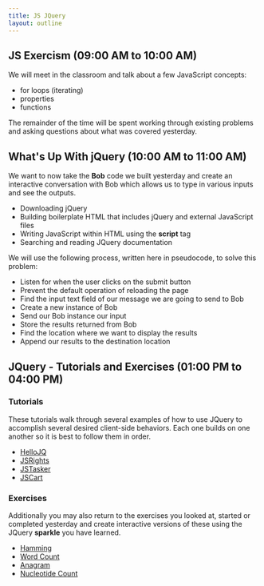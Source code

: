 ```yaml
---
title: JS JQuery
layout: outline
---
```


## JS Exercism (09:00 AM to 10:00 AM)

We will meet in the classroom and talk about a few JavaScript concepts:

* for loops (iterating)
* properties
* functions

The remainder of the time will be spent working through existing problems and asking questions about what was covered yesterday.

## What's Up With jQuery (10:00 AM to 11:00 AM)

We want to now take the **Bob** code we built yesterday and create an interactive conversation with Bob which allows us to type in various inputs and see the outputs.

* Downloading jQuery
* Building boilerplate HTML that includes jQuery and external JavaScript files
* Writing JavaScript within HTML using the **script** tag
* Searching and reading JQuery documentation

We will use the following process, written here in pseudocode, to solve this problem:

* Listen for when the user clicks on the submit button
* Prevent the default operation of reloading the page
* Find the input text field of our message we are going to send to Bob
* Create a new instance of Bob
* Send our Bob instance our input
* Store the results returned from Bob
* Find the location where we want to display the results
* Append our results to the destination location

## JQuery - Tutorials and Exercises (01:00 PM to 04:00 PM)

### Tutorials

These tutorials walk through several examples of how to use JQuery to accomplish several desired client-side behaviors. Each one builds on one another so it is best to follow them in order.

* [HelloJQ](http://tutorials.jumpstartlab.com/projects/javascript/jquery/hellojq.html)
* [JSRights](http://tutorials.jumpstartlab.com/projects/javascript/jquery/jsrights.html)
* [JSTasker](http://tutorials.jumpstartlab.com/projects/javascript/jquery/jstasker.html)
* [JSCart](http://tutorials.jumpstartlab.com/projects/javascript/jquery/jscart.html)

### Exercises

Additionally you may also return to the exercises you looked at, started or completed yesterday and create interactive versions of these using the JQuery **sparkle** you have learned.

* [Hamming](https://github.com/JumpstartLab/warmup-exercises/tree/master/hamming)
* [Word Count](https://github.com/JumpstartLab/warmup-exercises/tree/master/word-count)
* [Anagram](https://github.com/JumpstartLab/warmup-exercises/tree/master/anagram)
* [Nucleotide Count](https://github.com/JumpstartLab/warmup-exercises/tree/master/nucleotide-count)